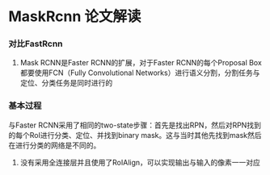 # MaskRcnn 论文解读

### 对比FastRcnn

1. Mask RCNN是Faster RCNN的扩展，对于Faster RCNN的每个Proposal Box都要使用FCN（Fully Convolutional Networks）进行语义分割，分割任务与定位、分类任务是同时进行的

### 基本过程

与Faster RCNN采用了相同的two-state步骤：首先是找出RPN，然后对RPN找到的每个RoI进行分类、定位、并找到binary mask。这与当时其他先找到mask然后在进行分类的网络是不同的。

1. 没有采用全连接层并且使用了RoIAlign，可以实现输出与输入的像素一一对应